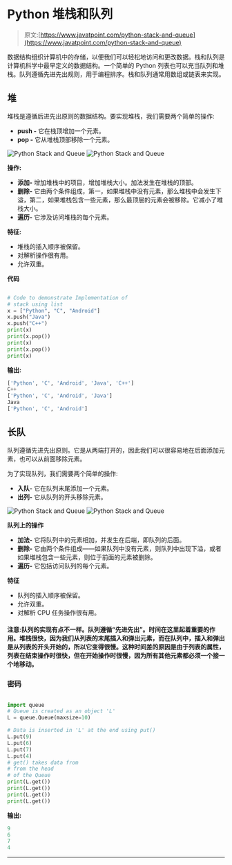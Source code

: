 # Python 堆栈和队列

> 原文:[https://www.javatpoint.com/python-stack-and-queue](https://www.javatpoint.com/python-stack-and-queue)

数据结构组织计算机中的存储，以便我们可以轻松地访问和更改数据。栈和队列是计算机科学中最早定义的数据结构。一个简单的 Python 列表也可以充当队列和堆栈。队列遵循先进先出规则，用于编程排序。栈和队列通常用数组或链表来实现。

## 堆

堆栈是遵循后进先出原则的数据结构。要实现堆栈，我们需要两个简单的操作:

*   **push -** 它在栈顶增加一个元素。
*   **pop -** 它从堆栈顶部移除一个元素。

![Python Stack and Queue](img/c9a5e014de2c318eb07a1be9a5e1aad1.png) ![Python Stack and Queue](img/9999d88be401c76225c1afa90d8a539b.png)

**操作:**

*   **添加-** 增加堆栈中的项目，增加堆栈大小。加法发生在堆栈的顶部。
*   **删除-** 它由两个条件组成，第一，如果堆栈中没有元素，那么堆栈中会发生下溢，第二，如果堆栈包含一些元素，那么最顶层的元素会被移除。它减小了堆栈大小。
*   **遍历-** 它涉及访问堆栈的每个元素。

**特征:**

*   堆栈的插入顺序被保留。
*   对解析操作很有用。
*   允许双重。

**代码**

```py

# Code to demonstrate Implementation of 
# stack using list 
x = ["Python", "C", "Android"] 
x.push("Java") 
x.push("C++") 
print(x) 
print(x.pop()) 
print(x) 
print(x.pop()) 
print(x) 

```

**输出:**

```py
['Python', 'C', 'Android', 'Java', 'C++']
C++
['Python', 'C', 'Android', 'Java']
Java
['Python', 'C', 'Android']

```

## 长队

队列遵循先进先出原则。它是从两端打开的，因此我们可以很容易地在后面添加元素，也可以从前面移除元素。

为了实现队列，我们需要两个简单的操作:

*   **入队-** 它在队列末尾添加一个元素。
*   **出列-** 它从队列的开头移除元素。

![Python Stack and Queue](img/abeb66cf570ae556cbf354b900476da3.png) ![Python Stack and Queue](img/c61e6e42c53b0a070c8cb7478428f4d2.png)

**队列上的操作**

*   **加法-** 它将队列中的元素相加，并发生在后端，即队列的后面。
*   **删除-** 它由两个条件组成——如果队列中没有元素，则队列中出现下溢，或者如果堆栈包含一些元素，则位于前面的元素被删除。
*   **遍历-** 它包括访问队列的每个元素。

**特征**

*   队列的插入顺序被保留。
*   允许双重。
*   对解析 CPU 任务操作很有用。

#### 注意:队列的实现有点不一样。队列遵循“先进先出”。时间在这里起着重要的作用。堆栈很快，因为我们从列表的末尾插入和弹出元素，而在队列中，插入和弹出是从列表的开头开始的，所以它变得很慢。这种时间差的原因是由于列表的属性，列表在结束操作时很快，但在开始操作时很慢，因为所有其他元素都必须一个接一个地移动。

### 密码

```py

import queue 
# Queue is created as an object 'L'
L = queue.Queue(maxsize=10) 

# Data is inserted in 'L' at the end using put() 
L.put(9) 
L.put(6) 
L.put(7) 
L.put(4) 
# get() takes data from 
# from the head  
# of the Queue 
print(L.get()) 
print(L.get()) 
print(L.get()) 
print(L.get()) 

```

**输出:**

```py
9
6
7
4

```

* * *